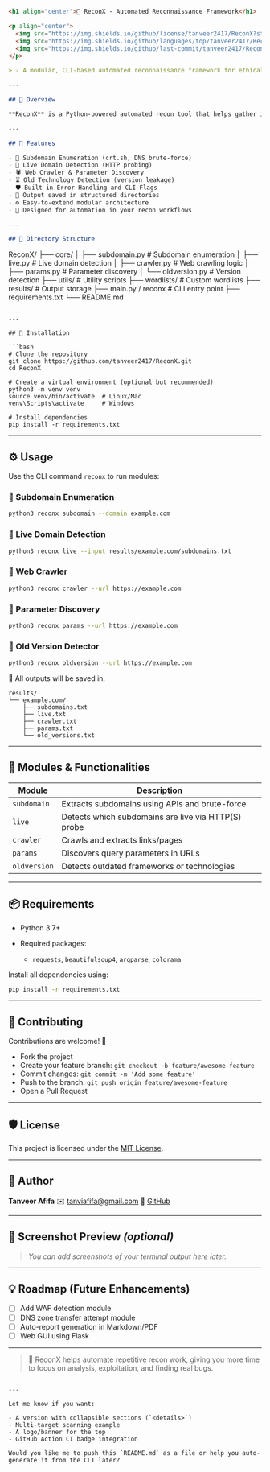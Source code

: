 ```markdown
<h1 align="center">🔎 ReconX - Automated Reconnaissance Framework</h1>

<p align="center">
  <img src="https://img.shields.io/github/license/tanveer2417/ReconX?style=flat-square" />
  <img src="https://img.shields.io/github/languages/top/tanveer2417/ReconX?style=flat-square" />
  <img src="https://img.shields.io/github/last-commit/tanveer2417/ReconX?style=flat-square" />
</p>

> ⚔️ A modular, CLI-based automated reconnaissance framework for ethical hackers, bug bounty hunters, and red teamers.

---

## 📌 Overview

**ReconX** is a Python-powered automated recon tool that helps gather intelligence on a target domain. It brings together several essential reconnaissance stages—from subdomain enumeration and DNS lookups to live host detection and technology fingerprinting—in a single, modular and extensible CLI utility.

---

## 🚀 Features

- 📡 Subdomain Enumeration (crt.sh, DNS brute-force)
- 🧠 Live Domain Detection (HTTP probing)
- 🕷️ Web Crawler & Parameter Discovery
- ⏳ Old Technology Detection (version leakage)
- 🛡️ Built-in Error Handling and CLI Flags
- 📂 Output saved in structured directories
- ⚙️ Easy-to-extend modular architecture
- 🧪 Designed for automation in your recon workflows

---

## 📁 Directory Structure

```

ReconX/
├── core/
│   ├── subdomain.py         # Subdomain enumeration
│   ├── live.py              # Live domain detection
│   ├── crawler.py           # Web crawling logic
│   ├── params.py            # Parameter discovery
│   └── oldversion.py        # Version detection
├── utils/                   # Utility scripts
├── wordlists/               # Custom wordlists
├── results/                 # Output storage
├── main.py / reconx         # CLI entry point
├── requirements.txt
└── README.md

````

---

## 🧰 Installation

```bash
# Clone the repository
git clone https://github.com/tanveer2417/ReconX.git
cd ReconX

# Create a virtual environment (optional but recommended)
python3 -m venv venv
source venv/bin/activate  # Linux/Mac
venv\Scripts\activate     # Windows

# Install dependencies
pip install -r requirements.txt
````

---

## ⚙️ Usage

Use the CLI command `reconx` to run modules:

### 🔘 Subdomain Enumeration

```bash
python3 reconx subdomain --domain example.com
```

### 🔘 Live Domain Detection

```bash
python3 reconx live --input results/example.com/subdomains.txt
```

### 🔘 Web Crawler

```bash
python3 reconx crawler --url https://example.com
```

### 🔘 Parameter Discovery

```bash
python3 reconx params --url https://example.com
```

### 🔘 Old Version Detector

```bash
python3 reconx oldversion --url https://example.com
```

📁 All outputs will be saved in:

```
results/
└── example.com/
    ├── subdomains.txt
    ├── live.txt
    ├── crawler.txt
    ├── params.txt
    └── old_versions.txt
```

---

## 🔩 Modules & Functionalities

| Module       | Description                                         |
| ------------ | --------------------------------------------------- |
| `subdomain`  | Extracts subdomains using APIs and brute-force      |
| `live`       | Detects which subdomains are live via HTTP(S) probe |
| `crawler`    | Crawls and extracts links/pages                     |
| `params`     | Discovers query parameters in URLs                  |
| `oldversion` | Detects outdated frameworks or technologies         |

---

## 📦 Requirements

* Python 3.7+
* Required packages:

  * `requests`, `beautifulsoup4`, `argparse`, `colorama`

Install all dependencies using:

```bash
pip install -r requirements.txt
```

---

## 🧠 Contributing

Contributions are welcome! 🚀

* Fork the project
* Create your feature branch: `git checkout -b feature/awesome-feature`
* Commit changes: `git commit -m 'Add some feature'`
* Push to the branch: `git push origin feature/awesome-feature`
* Open a Pull Request

---

## 🛡️ License

This project is licensed under the [MIT License](LICENSE).

---

## 👤 Author

**Tanveer Afifa**
✉️ [tanviafifa@gmail.com](mailto:tanviafifa@gmail.com)
🔗 [GitHub](https://github.com/tanveer2417)

---

## 📸 Screenshot Preview *(optional)*

> *You can add screenshots of your terminal output here later.*

---

## 💡 Roadmap (Future Enhancements)

* [ ] Add WAF detection module
* [ ] DNS zone transfer attempt module
* [ ] Auto-report generation in Markdown/PDF
* [ ] Web GUI using Flask

---

> 🔐 ReconX helps automate repetitive recon work, giving you more time to focus on analysis, exploitation, and finding real bugs.

```

---

Let me know if you want:

- A version with collapsible sections (`<details>`)
- Multi-target scanning example
- A logo/banner for the top
- GitHub Action CI badge integration

Would you like me to push this `README.md` as a file or help you auto-generate it from the CLI later?
```
